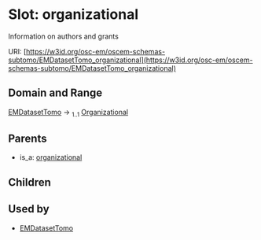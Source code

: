
# Slot: organizational

Information on authors and grants

URI: [https://w3id.org/osc-em/oscem-schemas-subtomo/EMDatasetTomo_organizational](https://w3id.org/osc-em/oscem-schemas-subtomo/EMDatasetTomo_organizational)


## Domain and Range

[EMDatasetTomo](EMDatasetTomo.md) &#8594;  <sub>1..1</sub> [Organizational](Organizational.md)

## Parents

 *  is_a: [organizational](organizational.md)

## Children


## Used by

 * [EMDatasetTomo](EMDatasetTomo.md)
